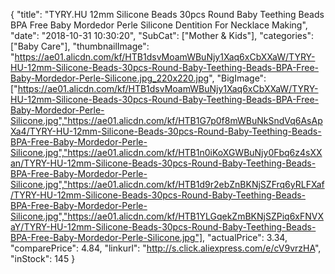 {
	"title": "TYRY.HU 12mm Silicone Beads 30pcs Round Baby Teething Beads BPA Free Baby Mordedor Perle Silicone Dentition For Necklace Making",
	"date": "2018-10-31 10:30:20",
	"SubCat": ["Mother & Kids"],
	"categories": ["Baby Care"],
	"thumbnailImage": "https://ae01.alicdn.com/kf/HTB1dsvMoamWBuNjy1Xaq6xCbXXaW/TYRY-HU-12mm-Silicone-Beads-30pcs-Round-Baby-Teething-Beads-BPA-Free-Baby-Mordedor-Perle-Silicone.jpg_220x220.jpg",
	"BigImage": ["https://ae01.alicdn.com/kf/HTB1dsvMoamWBuNjy1Xaq6xCbXXaW/TYRY-HU-12mm-Silicone-Beads-30pcs-Round-Baby-Teething-Beads-BPA-Free-Baby-Mordedor-Perle-Silicone.jpg","https://ae01.alicdn.com/kf/HTB1G7p0f8mWBuNkSndVq6AsApXa4/TYRY-HU-12mm-Silicone-Beads-30pcs-Round-Baby-Teething-Beads-BPA-Free-Baby-Mordedor-Perle-Silicone.jpg","https://ae01.alicdn.com/kf/HTB1n0iKoXGWBuNjy0Fbq6z4sXXan/TYRY-HU-12mm-Silicone-Beads-30pcs-Round-Baby-Teething-Beads-BPA-Free-Baby-Mordedor-Perle-Silicone.jpg","https://ae01.alicdn.com/kf/HTB1d9r2ebZnBKNjSZFrq6yRLFXaf/TYRY-HU-12mm-Silicone-Beads-30pcs-Round-Baby-Teething-Beads-BPA-Free-Baby-Mordedor-Perle-Silicone.jpg","https://ae01.alicdn.com/kf/HTB1YLGqekZmBKNjSZPiq6xFNVXaY/TYRY-HU-12mm-Silicone-Beads-30pcs-Round-Baby-Teething-Beads-BPA-Free-Baby-Mordedor-Perle-Silicone.jpg"],
	"actualPrice": 3.34,
	"comparePrice": 4.84,
	"linkurl": "http://s.click.aliexpress.com/e/cV9vrzHA",
	"inStock": 145
}
